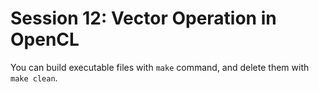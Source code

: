 # Session 12: Vector Operation in OpenCL

You can build executable files with `make` command, and delete them with `make clean`.
